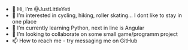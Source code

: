 - 👋 Hi, I’m @JustLittleYeti
- 👀 I’m interested in cycling, hiking, roller skating... I dont like to stay in one place
- 🌱 I’m currently learning Python, next in line is Angular
- 💞️ I’m looking to collaborate on some small game/programm project
- 📫 How to reach me - try messaging me on GitHub
